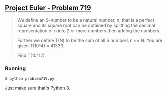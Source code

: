 ## [Project Euler - Problem 719](https://projecteuler.net/problem=719)

> We define an S-number to be a natural number, n, that is a perfect square and its square root can be obtained by splitting the decimal representation of n into 2 or more numbers then adding the numbers.

> Further we define T(N) to be the sum of all S numbers n <= N. You are given T(10^4) = 41333.

> Find T(10^12).


### Running

```
$ python problem719.py
```

Just make sure that's Python 3.
